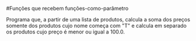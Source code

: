 #Funções que recebem funções-como-parâmetro

Programa que, a partir de uma lista de produtos, calcula a soma dos preços somente dos produtos cujo nome começa com "T" e calcula em separado os produtos cujo preço é menor ou igual a 100.0.
 
